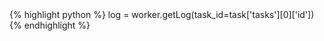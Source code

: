 <div class="ruby-ng">{% highlight python %}
log = worker.getLog(task_id=task['tasks'][0]['id'])
{% endhighlight %}
</div>
